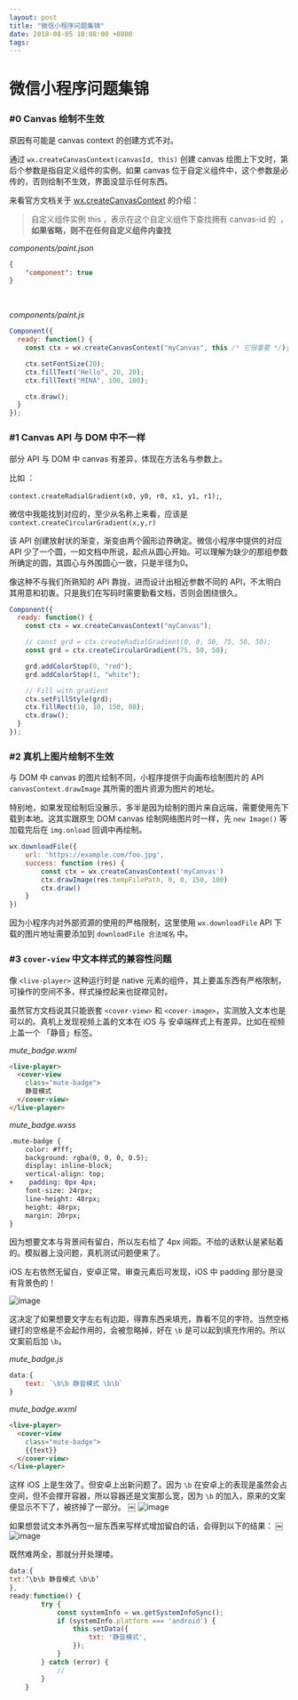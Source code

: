 ```yaml
---
layout: post
title: "微信小程序问题集锦"
date: 2018-08-05 10:08:00 +0800
tags: 
---
```

    
微信小程序问题集锦
===

### #<span>0 Canvas 绘制不生效 

原因有可能是 canvas context 的创建方式不对。

通过 `wx.createCanvasContext(canvasId, this)` 创建 canvas 绘图上下文时，第后个参数是指自定义组件的实例。如果 canvas 位于自定义组件中，这个参数是必传的，否则绘制不生效，界面没显示任何东西。

来看官方文档关于 [wx.createCanvasContext](https://developers.weixin.qq.com/miniprogram/dev/api/canvas/create-canvas-context.html) 的介绍：

> 自定义组件实例 this ，表示在这个自定义组件下查找拥有 canvas-id 的 <canvas/> ，**如果省略，则不在任何自定义组件内查找**

*components/paint.json*
```json
{
    "component": true
}
```
<br>

*components/paint.js*
```js
Component({
  ready: function() {
    const ctx = wx.createCanvasContext("myCanvas", this /* 它很重要 */);

    ctx.setFontSize(20);
    ctx.fillText("Hello", 20, 20);
    ctx.fillText("MINA", 100, 100);

    ctx.draw();
  }
});
```


### #<span>1  Canvas API 与 DOM 中不一样

部分 API 与 DOM 中 canvas 有差异，体现在方法名与参数上。

比如 ：

`context.createRadialGradient(x0, y0, r0, x1, y1, r1);`, 

微信中我能找到对应的，至少从名称上来看，应该是 `context.createCircularGradient(x,y,r)`


该 API 创建放射状的渐变，渐变由两个圓形边界确定。微信小程序中提供的对应 API 少了一个圆，一如文档中所说，起点从圆心开始。可以理解为缺少的那组参数所确定的圆，其圆心与外围圆心一致，只是半径为0。

像这种不与我们所熟知的 API 靠拢，进而设计出相近参数不同的 API，不太明白其用意和初衷。只是我们在写码时需要勤看文档，否则会困绕很久。

```js
Component({
  ready: function() {
    const ctx = wx.createCanvasContext("myCanvas");

    // const grd = ctx.createRadialGradient(0, 0, 50, 75, 50, 50);
    const grd = ctx.createCircularGradient(75, 50, 50);

    grd.addColorStop(0, "red");
    grd.addColorStop(1, "white");

    // Fill with gradient
    ctx.setFillStyle(grd);
    ctx.fillRect(10, 10, 150, 80);
    ctx.draw();
  }
});
```



### #<span>2 真机上图片绘制不生效

与 DOM 中 canvas 的图片绘制不同，小程序提供于向画布绘制图片的 API `canvasContext.drawImage` 其所需的图片资源为图片的地址。

特别地，如果发现绘制后没展示，多半是因为绘制的图片来自远端，需要使用先下载到本地。这其实跟原生 DOM canvas 绘制网络图片时一样，先 `new Image()` 等加载完后在 `img.onload` 回调中再绘制。

```js
wx.downloadFile({
    url: 'https://example.com/foo.jpg',
    success: function (res) {
        const ctx = wx.createCanvasContext('myCanvas')
        ctx.drawImage(res.tempFilePath, 0, 0, 150, 100)
        ctx.draw()
    }
})
```

因为小程序内对外部资源的使用的严格限制，这里使用 `wx.downloadFile` API 下载的图片地址需要添加到 `downloadFile 合法域名` 中。


### #<span>3 `cover-view` 中文本样式的兼容性问题

像 `<live-player>` 这种运行时是 native 元素的组件，其上要盖东西有严格限制，可操作的空间不多，样式操控起来也捉襟见肘。

虽然官方文档说其只能嵌套 `<cover-view>` 和 `<cover-image>`，实测放入文本也是可以的。真机上发现视频上盖的文本在 iOS 与 安卓端样式上有差异。比如在视频上盖一个 「静音」标签。

*mute_badge.wxml*
```html
<live-player>
  <cover-view
    class="mute-badge">
    静音模式
  </cover-view>
</live-player>
```

*mute_badge.wxss*
```diff
.mute-badge {
    color: #fff;
    background: rgba(0, 0, 0, 0.5);
    display: inline-block;
    vertical-align: top;
+    padding: 0px 4px;
    font-size: 24rpx;
    line-height: 48rpx;
    height: 48rpx;
    margin: 20rpx;
}
```
因为想要文本与背景间有留白，所以左右给了 4px 间距。不给的话默认是紧贴着的。模拟器上没问题，真机测试问题便来了。

iOS 左右依然无留白，安卓正常。审查元素后可发现，iOS 中 padding 部分是没有背景色的！

![image](https://user-images.githubusercontent.com/3783096/44103313-708fa3d6-a01e-11e8-976c-46530fbe985d.png)

这决定了如果想要文字左右有边距，得靠东西来填充，靠看不见的字符。当然空格键打的空格是不会起作用的，会被忽略掉，好在 `\b` 是可以起到填充作用的。所以文案前后加 `\b`。

*mute_badge.js*
```js
data:{
    text: `\b\b 静音模式 \b\b`
}
```

*mute_badge.wxml*
```html
<live-player>
  <cover-view
    class="mute-badge">
    {{text}}
  </cover-view>
</live-player>
```

这样 iOS 上是生效了。但安卓上出新问题了。因为 `\b` 在安卓上的表现是虽然会占空间，但不会撑开容器，所以容器还是文案那么宽，因为 `\b` 的加入，原来的文案便显示不下了，被挤掉了一部分。
￼
![image](https://user-images.githubusercontent.com/3783096/44103283-612a001c-a01e-11e8-8b9e-bfa5f5f53e11.png)


如果想尝试文本外再包一层东西来写样式增加留白的话，会得到以下的结果：
￼
![image](https://user-images.githubusercontent.com/3783096/44103262-52f3aef8-a01e-11e8-8886-0f0dd04dac59.png)

既然难两全，那就分开处理喽。

```js
data:{
txt:’\b\b 静音模式 \b\b’
},
ready:function() {
        try {
            const systemInfo = wx.getSystemInfoSync();
            if (systemInfo.platform === 'android') {
                this.setData({
                    txt: '静音模式',
                });
            }
        } catch (error) {
            //
        }
    }
```

    
